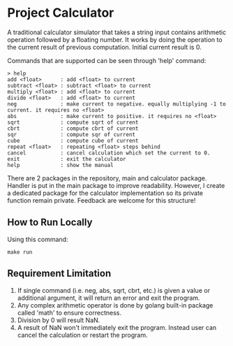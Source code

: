 # Project Calculator

A traditional calculator simulator that takes a string input contains arithmetic operation followed by a floating number. It works by doing the operation to the current result of previous computation. Initial current result is 0.

Commands that are supported can be seen through 'help' command:

```
> help
add <float>      : add <float> to current
subtract <float> : subtract <float> to current
multiply <float> : add <float> to current
divide <float>   : add <float> to current
neg              : make current to negative. equally multiplying -1 to current. it requires no <float>
abs              : make current to positive. it requires no <float>
sqrt             : compute sqrt of current
cbrt             : compute cbrt of current
sqr              : compute sqr of current
cube             : compute cube of current
repeat <float>   : repeating <float> steps behind
cancel           : cancel calculation which set the current to 0.
exit             : exit the calculator
help             : show the manual
```

There are 2 packages in the repository, main and calculator package. Handler is put in the main package to improve readability. However, I create a dedicated package for the calculator implementation so its private function remain private. Feedback are welcome for this structure!

## How to Run Locally

Using this command:
```
make run
```

## Requirement Limitation

1. If single command (i.e. neg, abs, sqrt, cbrt, etc.) is given a value or additional argument, it will return an error and exit the program.
2. Any complex arithmetic operator is done by golang built-in package called 'math' to ensure correctness.
3. Division by 0 will result NaN.
4. A result of NaN won't immediately exit the program. Instead user can cancel the calculation or restart the program.
